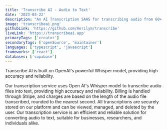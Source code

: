 ```yaml
---
title: 'Transcribe AI - Audio to Text'
date: '2023-03-22'
description: "An AI Transcription SAAS for transcribing audio from 60+ languages. Transcribe AI is built on OpenAI's powerful Whisper model, providing high accuracy and reliability."
image: 'transcribeai.png'
githubLink: 'https://github.com/Aerilym/transcribe'
liveLink: 'https://transcribeai.app'
primaryTags: ['creator']
secondaryTags: ['openSource', 'maintainer']
languages: ['typescript', 'javascript']
frameworks: ['react']
databases: ['supabase']
---
```


Transcribe AI is built on OpenAI's powerful Whisper model, providing high accuracy and reliability.

Our transcription service uses Open AI's Whisper model to transcribe audio files into text, providing high accuracy and reliability. Billing is handled through Stripe, and charges are based on the length of the audio file transcribed, rounded to the nearest second. All transcriptions are securely stored on our platform and can be viewed, managed, and deleted by the user. Our transcription service is an efficient and reliable solution for converting audio to text, suitable for businesses, researchers, and individuals alike.
